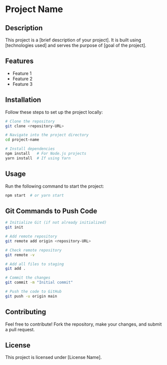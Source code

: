 # Project Name

## Description
This project is a [brief description of your project]. It is built using [technologies used] and serves the purpose of [goal of the project].

## Features
- Feature 1
- Feature 2
- Feature 3

## Installation
Follow these steps to set up the project locally:

```sh
# Clone the repository
git clone <repository-URL>

# Navigate into the project directory
cd project-name

# Install dependencies
npm install   # For Node.js projects
yarn install  # If using Yarn
```

## Usage
Run the following command to start the project:

```sh
npm start  # or yarn start
```

## Git Commands to Push Code
```sh
# Initialize Git (if not already initialized)
git init

# Add remote repository
git remote add origin <repository-URL>

# Check remote repository
git remote -v

# Add all files to staging
git add .

# Commit the changes
git commit -m "Initial commit"

# Push the code to GitHub
git push -u origin main
```

## Contributing
Feel free to contribute! Fork the repository, make your changes, and submit a pull request.

## License
This project is licensed under [License Name].
